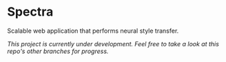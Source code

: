 # Spectra

Scalable web application that performs neural style transfer.

*This project is currently under development. Feel free to take a look at this repo's other branches for progress.*
